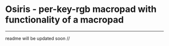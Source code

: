 # Osiris - per-key-rgb macropad with functionality of a macropad
---

readme will be updated soon // 
